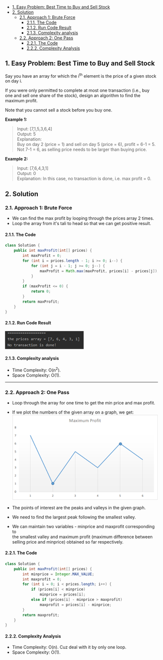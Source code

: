 <!-- TOC -->

- [1. Easy Problem: Best Time to Buy and Sell Stock](#1-easy-problem-best-time-to-buy-and-sell-stock)
- [2. Solution](#2-solution)
  - [2.1. Approach 1: Brute Force](#21-approach-1-brute-force)
    - [2.1.1. The Code](#211-the-code)
    - [2.1.2. Run Code Result](#212-run-code-result)
    - [2.1.3. Complexity analysis](#213-complexity-analysis)
  - [2.2. Approach 2: One Pass](#22-approach-2-one-pass)
    - [2.2.1. The Code](#221-the-code)
    - [2.2.2. Complexity Analysis](#222-complexity-analysis)

<!-- /TOC -->

## 1. Easy Problem: Best Time to Buy and Sell Stock
Say you have an array for which the i<sup>th</sup> element is the price of a given stock on day i.

If you were only permitted to complete at most one transaction (i.e., buy one and sell one share of the stock), design an algorithm to find the maximum profit.

Note that you cannot sell a stock before you buy one.

**Example 1:**

>Input: [7,1,5,3,6,4]  
>Output: 5  
>Explanation:  
>Buy on day 2 (price = 1) and sell on day 5 (price = 6), profit = 6-1 = 5.  
>Not 7-1 = 6, as selling price needs to be larger than buying price.

**Example 2:**

>Input: [7,6,4,3,1]  
>Output: 0  
>Explanation: In this case, no transaction is done, i.e. max profit = 0.

## 2. Solution

### 2.1. Approach 1: Brute Force
- We can find the max profit by looping through the prices array 2 times.  
- Loop the array from it's tali to head so that we can get positive result.

#### 2.1.1. The Code
```java
class Solution {
    public int maxProfit(int[] prices) {
        int maxProfit = 0;
        for (int i = prices.length - 1; i >= 0; i--) {
            for (int j = i - 1; j >= 0; j--) {
                maxProfit = Math.max(maxProfit, prices[i] - prices[j]);
            }
        }
        if (maxProfit <= 0) {
            return 0;
        }
        return maxProfit;
    }
}
```

#### 2.1.2. Run Code Result
![pic](../99.images/2020-08-27-16-47-50.png)  

#### 2.1.3. Complexity analysis
- Time Complexity: O(n<sup>2</sup>).  
- Space Complexity: O(1).

****

### 2.2. Approach 2: One Pass
- Loop through the array for one time to get the min price and max profit.

- If we plot the numbers of the given array on a graph, we get:  
  ![pic](../99.images/2020-08-28-09-17-04.png)

- The points of interest are the peaks and valleys in the given graph.  
- We need to find the largest peak following the smallest valley.  
- We can maintain two variables - minprice and maxprofit corresponding to  
  the smallest valley and maximum profit (maximum difference between  
  selling price and minprice) obtained so far respectively.

#### 2.2.1. The Code
```java
class Solution {
    public int maxProfit(int[] prices) {
        int minprice = Integer.MAX_VALUE;
        int maxprofit = 0;
        for (int i = 0; i < prices.length; i++) {
            if (prices[i] < minprice)
                minprice = prices[i];
            else if (prices[i] - minprice > maxprofit)
                maxprofit = prices[i] - minprice;
        }
        return maxprofit;
    }
}
```

#### 2.2.2. Complexity Analysis
- Time Complexity: O(n). Cuz deal with it by only one loop.
- Space Complexity: O(1).
